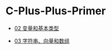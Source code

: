 # C-Plus-Plus-Primer

* [02 变量和基本类型](https://github.com/steveLauwh/c-plus-plus-Primer/blob/master/01%20%E5%8F%98%E9%87%8F%E5%92%8C%E5%9F%BA%E6%9C%AC%E7%B1%BB%E5%9E%8B.md)

* [03 字符串、向量和数组](https://github.com/steveLauwh/C-Plus-Plus-Primer/blob/master/03%20%E5%AD%97%E7%AC%A6%E4%B8%B2%E3%80%81%E5%90%91%E9%87%8F%E5%92%8C%E6%95%B0%E7%BB%84.md)
